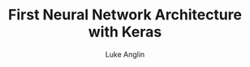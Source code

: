 ---
title: First Neural Network Architecture with Keras
author: Luke Anglin
categories: ml
image: https://www.researchgate.net/profile/Facundo_Bre/publication/321259051/figure/fig1/AS:614329250496529@1523478915726/Artificial-neural-network-architecture-ANN-i-h-1-h-2-h-n-o.png
description: Here, I follow along with Francois Chollet's 'Deep Learning with Python' book, with a few edits of my own.  He walks us through a simple Deep Learning neural network architecture. 
topics: Basic neural network architecture and some introductory material on loss functions, optimizers, activation functions and more. 
sources: Francois Chollet's <i>Deep Learning with Python</i>
publish: True 
link: https://nbviewer.jupyter.org/github/LukeAnglin/WebApp/blob/master/categories/MLProjects/Notes/Keras-IMDB.ipynb
---